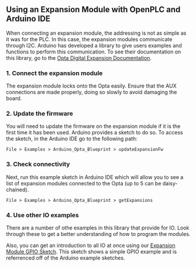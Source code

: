 ## Using an Expansion Module with OpenPLC and Arduino IDE

When connecting an expansion module, the addressing is not as simple as it was for the PLC. In this case, the expansion modules communicate through I2C. Arduino has 
developed a library to give users examples and functions to perform this communication. To see their documentation on this library, go to the 
[Opta Digital Expansion Documentation](https://docs.arduino.cc/tutorials/opta/user-manual/#opta-digital-expansions). 

### 1. Connect the expansion module

The expansion module locks onto the Opta easily. Ensure that the AUX connections are made properly, doing so slowly to avoid damaging the board.


### 2. Update the firmware

You will need to update the firmware on the expansion module if it is the first time it has been used. Arduino provides a sketch to do so. To access the sketch, in 
the Arduino IDE go to the following path:
```
File > Examples > Arduino_Opta_Blueprint > updateExpansionFw 
```

### 3. Check connectivity

Next, run this example sketch in Arduino IDE which will allow you to see a list of expansion modules connected to the Opta (up to 5 can be daisy-chained). 

```
File > Examples > Arduino_Opta_Blueprint > getExpansions
```

### 4. Use other IO examples
There are a number of othe examples in this library that provide for IO. Look through these to get a better understanding of how to program the modules.

Also, you can get an introduction to all IO at once using our [Expansion Module GPIO Sketch](ExpansionModuleGPIO/ExpansionModuleGPIO.ino). This sketch shows a simple GPIO example and is referrenced off of 
the Arduino example sketches.
